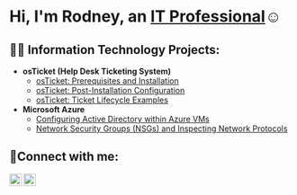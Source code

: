 <h1>Hi, I'm Rodney, an <a href="https://linkedin.com/in/rodneyachery">IT Professional</a>☺</h1>

<h2>👨‍💻 Information Technology Projects:</h2>

- <b>osTicket (Help Desk Ticketing System)</b>
  - [osTicket: Prerequisites and Installation](https://github.com/RodneyChery/osticket-prereqs)
  - [osTicket: Post-Installation Configuration](https://github.com/RodneyChery/post-install-config)
  - [osTicket: Ticket Lifecycle Examples](https://github.com/RodneyChery/ticket-lifecycle)
- <b>Microsoft Azure</b>
  - [Configuring Active Directory within Azure VMs](https://github.com/RodneyChery/configure-ad)
  - [Network Security Groups (NSGs) and Inspecting Network Protocols](https://github.com/RodneyChery/azure-network-protocols)

<h2>🤳Connect with me:</h2>


[<img align="left" alt="Rodney | LinkedIn" width="22px" src="https://cdn.jsdelivr.net/npm/simple-icons@v3/icons/linkedin.svg" />][linkedin]
[<img align="left" alt="Rodney | Instagram" width="22px" src="https://cdn.jsdelivr.net/npm/simple-icons@v3/icons/instagram.svg" />][instagram]


[instagram]: https://www.instagram.com/chefrodvlogs____
[linkedin]: https://linkedin.com/in/rodneyachery
